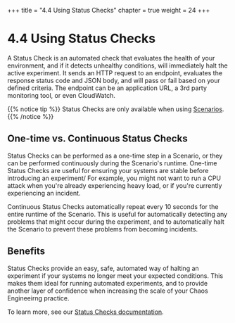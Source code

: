 +++
title = "4.4 Using Status Checks"
chapter = true
weight = 24
+++

# 4.4 Using Status Checks

A Status Check is an automated check that evaluates the health of your environment, and if it detects unhealthy conditions, will immediately halt the active experiment. It sends an HTTP request to an endpoint, evaluates the response status code and JSON body, and will pass or fail based on your defined criteria. The endpoint can be an application URL, a 3rd party monitoring tool, or even CloudWatch.

{{% notice tip %}}
Status Checks are only available when using [Scenarios](https://www.gremlin.com/docs/scenarios/overview/).
{{% /notice %}}

## One-time vs. Continuous Status Checks

Status Checks can be performed as a one-time step in a Scenario, or they can be performed continuously during the Scenario's runtime. One-time Status Checks are useful for ensuring your systems are stable before introducing an experiment/ For example, you might not want to run a CPU attack when you're already experiencing heavy load, or if you're currently experiencing an incident.

Continuous Status Checks automatically repeat every 10 seconds for the entire runtime of the Scenario. This is useful for automatically detecting any problems that might occur during the experiment, and to automatically halt the Scenario to prevent these problems from becoming incidents.

## Benefits

Status Checks provide an easy, safe, automated way of halting an experiment if your systems no longer meet your expected conditions. This makes them ideal for running automated experiments, and to provide another layer of confidence when increasing the scale of your Chaos Engineeirng practice.

To learn more, see our [Status Checks documentation](https://www.gremlin.com/docs/scenarios/status-checks/).